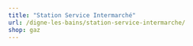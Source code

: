 ```yaml
---
title: "Station Service Intermarché"
url: /digne-les-bains/station-service-intermarche/
shop: gaz
---
```

